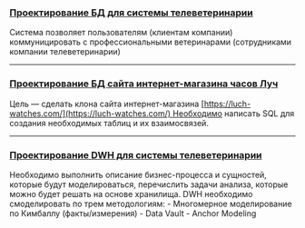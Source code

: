 ### [Проектирование БД для системы телеветеринарии](https://github.com/dmt-zh/SQL-and-DB/tree/main/db_design/televeterinary_db)

Система позволяет пользователям (клиентам компании) коммуницировать с профессиональными ветеринарами (сотрудниками компании телеветеринарии)

---


### [Проектирование БД сайта интернет-магазина часов Луч](https://github.com/dmt-zh/SQL-and-DB/tree/main/db_design/watch_db)

Цель — сделать клона сайта интернет-магазина [https://luch-watches.com/](https://luch-watches.com/) Необходимо написать SQL для создания необходимых таблиц и их взаимосвязей.

---


### [Проектирование DWH для системы телеветеринарии](https://github.com/dmt-zh/SQL-and-DB/tree/main/db_design/dwh)

Необходимо выполнить описание бизнес-процесса и сущностей, которые будут моделироваться, перечислить задачи анализа, которые можно будет решать на основе хранилища. DWH необходимо смоделировать по трем методологиям:
- Многомерное моделирование по Кимбаллу (факты/измерения)
- Data Vault
- Anchor Modeling
